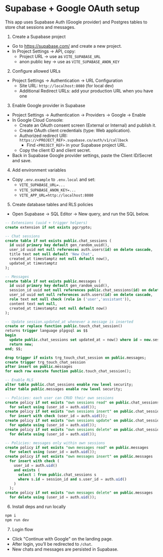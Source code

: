 Supabase + Google OAuth setup
================================

This app uses Supabase Auth (Google provider) and Postgres tables to store chat sessions and messages.

1) Create a Supabase project
- Go to https://supabase.com/ and create a new project.
- In Project Settings → API, copy:
  - Project URL → use as `VITE_SUPABASE_URL`
  - anon public key → use as `VITE_SUPABASE_ANON_KEY`

2) Configure allowed URLs
- Project Settings → Authentication → URL Configuration
  - Site URL: `http://localhost:8080` (for local dev)
  - Additional Redirect URLs: add your production URL when you have one

3) Enable Google provider in Supabase
- Project Settings → Authentication → Providers → Google → Enable
- In Google Cloud Console:
  - Create an OAuth consent screen (External or Internal) and publish it.
  - Create OAuth client credentials (type: Web application).
  - Authorized redirect URI: `https://<PROJECT_REF>.supabase.co/auth/v1/callback`
    - Find `<PROJECT_REF>` in your Supabase project URL.
  - Copy the client ID and client secret.
- Back in Supabase Google provider settings, paste the Client ID/Secret and save.

4) Add environment variables
- Copy `.env.example` to `.env.local` and set:
  - `VITE_SUPABASE_URL=...`
  - `VITE_SUPABASE_ANON_KEY=...`
  - `VITE_APP_URL=http://localhost:8080`

5) Create database tables and RLS policies
- Open Supabase → SQL Editor → New query, and run the SQL below.

```sql
-- Extensions (uuid + trigger helpers)
create extension if not exists pgcrypto;

-- Chat sessions
create table if not exists public.chat_sessions (
  id uuid primary key default gen_random_uuid(),
  user_id uuid not null references auth.users(id) on delete cascade,
  title text not null default 'New Chat',
  created_at timestamptz not null default now(),
  updated_at timestamptz
);

-- Messages
create table if not exists public.messages (
  id uuid primary key default gen_random_uuid(),
  session_id uuid not null references public.chat_sessions(id) on delete cascade,
  user_id uuid not null references auth.users(id) on delete cascade,
  role text not null check (role in ('user','assistant')),
  content text not null,
  created_at timestamptz not null default now()
);

-- Update session.updated_at whenever a message is inserted
create or replace function public.touch_chat_session()
returns trigger language plpgsql as $$
begin
  update public.chat_sessions set updated_at = now() where id = new.session_id;
  return new;
end; $$;

drop trigger if exists trg_touch_chat_session on public.messages;
create trigger trg_touch_chat_session
after insert on public.messages
for each row execute function public.touch_chat_session();

-- Enable RLS
alter table public.chat_sessions enable row level security;
alter table public.messages enable row level security;

-- Policies: each user can CRUD their own sessions
create policy if not exists "own sessions read" on public.chat_sessions
  for select using (user_id = auth.uid());
create policy if not exists "own sessions insert" on public.chat_sessions
  for insert with check (user_id = auth.uid());
create policy if not exists "own sessions update" on public.chat_sessions
  for update using (user_id = auth.uid());
create policy if not exists "own sessions delete" on public.chat_sessions
  for delete using (user_id = auth.uid());

-- Policies: messages only within own sessions
create policy if not exists "own messages read" on public.messages
  for select using (user_id = auth.uid());
create policy if not exists "own messages insert" on public.messages
  for insert with check (
    user_id = auth.uid()
    and exists (
      select 1 from public.chat_sessions s
      where s.id = session_id and s.user_id = auth.uid()
    )
  );
create policy if not exists "own messages delete" on public.messages
  for delete using (user_id = auth.uid());
```

6) Install deps and run locally
```bash
npm i
npm run dev
```

7) Login flow
- Click "Continue with Google" on the landing page.
- After login, you’ll be redirected to `/chat`.
- New chats and messages are persisted in Supabase.

